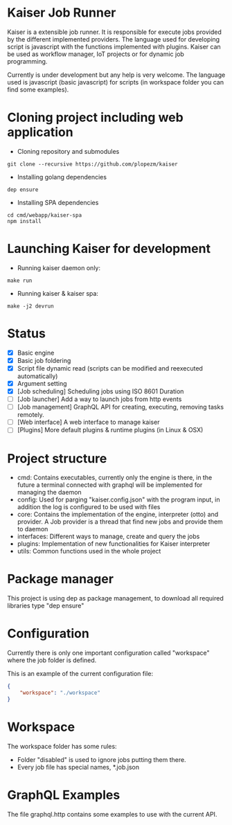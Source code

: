 # Kaiser Job Runner

Kaiser is a extensible job runner. It is responsible for execute jobs provided by the different implemented providers. The language used for developing script is javascript with the functions implemented with plugins. Kaiser can be used as workflow manager, IoT projects or for dynamic job programming.

Currently is under development but any help is very welcome. The language used is javascript (basic javascript) for scripts (in workspace folder you can find some examples).

# Cloning project including web application

* Cloning repository and submodules
```
git clone --recursive https://github.com/plopezm/kaiser
```

* Installing golang dependencies
```
dep ensure
``` 

* Installing SPA dependencies
```
cd cmd/webapp/kaiser-spa
npm install
```

# Launching Kaiser for development

* Running kaiser daemon only:
```
make run
```
* Running kaiser & kaiser spa:
```
make -j2 devrun 
```

# Status

- [x] Basic engine
- [x] Basic job foldering 
- [x] Script file dynamic read (scripts can be modified and reexecuted automatically)
- [x] Argument setting
- [x] [Job scheduling] Scheduling jobs using ISO 8601 Duration
- [ ] [Job launcher] Add a way to launch jobs from http events
- [ ] [Job management] GraphQL API for creating, executing, removing tasks remotely.
- [ ] [Web interface] A web interface to manage kaiser 
- [ ] [Plugins] More default plugins & runtime plugins (in Linux & OSX)

# Project structure

- cmd: Contains executables, currently only the engine is there, in the future a terminal connected with graphql will be implemented for managing the daemon
- config: Used for parging "kaiser.config.json" with the program input, in addition the log is configured to be used with files
- core: Contains the implementation of the engine, interpreter (otto) and provider. A Job provider is a thread that find new jobs and provide them to daemon
- interfaces: Different ways to manage, create and query the jobs
- plugins: Implementation of new functionalities for Kaiser interpreter
- utils: Common functions used in the whole project

# Package manager

This project is using dep as package management, to download all required libraries type "dep ensure"

# Configuration

Currently there is only one important configuration called "workspace" where the job folder is defined. 

This is an example of the current configuration file:

```json
{
    "workspace": "./workspace"
}
```

# Workspace

The workspace folder has some rules:

- Folder "disabled" is used to ignore jobs putting them there.
- Every job file has special names, *.job.json

# GraphQL Examples

The file graphql.http contains some examples to use with the current API.